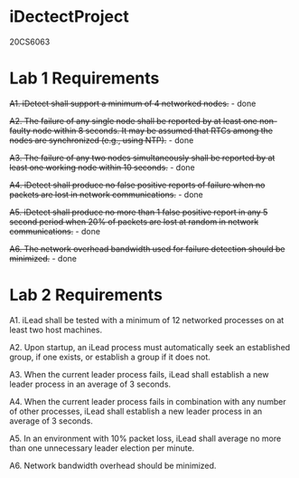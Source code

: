 iDectectProject
===============

20CS6063

Lab 1 Requirements
==================
<s>A1. iDetect shall support a minimum of 4 networked nodes.</s> - done

<s>A2. The failure of any single node shall be reported by at least one non-faulty node within 8 seconds. It may be assumed that RTCs among the nodes are synchronized (e.g., using NTP).</s> - done

<s>A3. The failure of any two nodes simultaneously shall be reported by at least one working node within 10 seconds.</s> - done

<s>A4. iDetect shall produce no false positive reports of failure when no packets are lost in network communications.</s> - done

<s>A5. iDetect shall produce no more than 1 false positive report in any 5 second period when 20% of packets are lost at random in network communications.</s> - done

<s>A6. The network overhead bandwidth used for failure detection should be minimized.</s> - done

Lab 2 Requirements
==================
A1. iLead shall be tested with a minimum of 12 networked processes on at least two host machines.

A2. Upon startup, an iLead process must automatically seek an established group, if one exists, or establish a group if it does not.

A3. When the current leader process fails, iLead shall establish a new leader process in an average of 3 seconds.

A4. When the current leader process fails in combination with any number of other processes, iLead shall establish a new leader process in an average of 3 seconds.

A5. In an environment with 10% packet loss, iLead shall average no more than one unnecessary leader election per minute.

A6. Network bandwidth overhead should be minimized.
